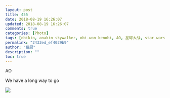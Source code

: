 ```yaml
---
layout: post
title: 455
date: 2018-08-19 16:26:07
updated: 2018-08-19 16:26:07
comments: true
categories: [Photo]
tags: [obikin, anakin skywalker, obi-wan kenobi, AO, 星球大战, star wars]
permalink: "2433ed_ef4029b9"
author: "猫厨"
description: ""
toc: true
---
```


<p>AO</p> 
<p>We have&nbsp;a&nbsp;long&nbsp;way&nbsp;to&nbsp;go<br /></p>

![](/img/img_cVZNdzJtQk9JV2RhcmVjKzRENVd6N0dxSXVid1FHNVowV2JCM2xLZXFYeFJsVG9PRjlBbmZBPT0.jpg)
